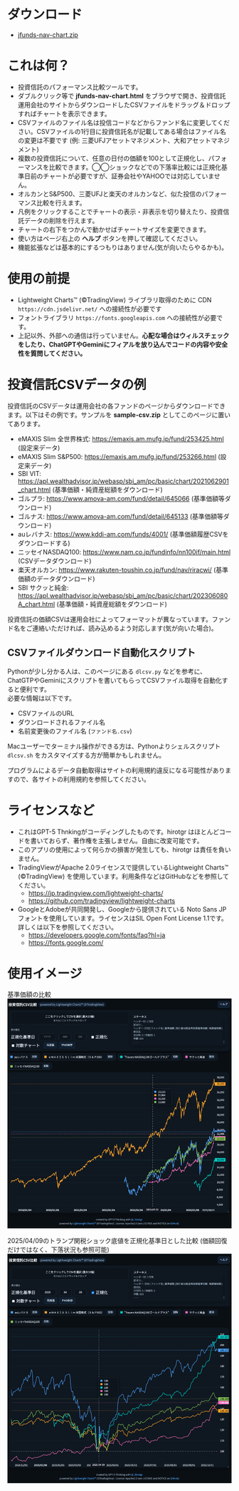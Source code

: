 # ダウンロード

* [jfunds-nav-chart.zip](https://raw.githubusercontent.com/hirotgr/jfunds-nav-chart/main/jfunds-nav-chart.zip)


# これは何？

* 投資信託のパフォーマンス比較ツールです。
* ダブルクリック等で **jfunds-nav-chart.html** をブラウザで開き、投資信託運用会社のサイトからダウンロードしたCSVファイルをドラッグ＆ドロップすればチャートを表示できます。
* CSVファイルのファイル名は投信コードなどからファンド名に変更してください。CSVファイルの1行目に投資信託名が記載してある場合はファイル名の変更は不要です (例: 三菱UFJアセットマネジメント、大和アセットマネジメント)
* 複数の投資信託について、任意の日付の価額を100として正規化し、パフォーマンスを比較できます。◯◯ショックなどでの下落率比較には正規化基準日前のチャートが必要ですが、証券会社やYAHOOでは対応していません。
* オルカンとS&P500、三菱UFJと楽天のオルカンなど、似た投信のパフォーマンス比較を行えます。
* 凡例をクリックすることでチャートの表示・非表示を切り替えたり、投資信託データの削除を行えます。
* チャートの右下をつかんで動かせばチャートサイズを変更できます。
* 使い方はページ右上の **ヘルプ** ボタンを押して確認してください。
* 機能拡張などは基本的にするつもりはありません(気が向いたらやるかも)。


# 使用の前提

* Lightweight Charts™︎ (©TradingView) ライブラリ取得のために CDN `https://cdn.jsdelivr.net/` への接続性が必要です
* フォントライブラリ `https://fonts.googleapis.com` への接続性が必要です。
* 上記以外、外部への通信は行っていません。**心配な場合はウィルスチェックをしたり、ChatGPTやGeminiにフィアルを放り込んでコードの内容や安全性を質問してください。**


# 投資信託CSVデータの例

投資信託のCSVデータは運用会社の各ファンドのページからダウンロードできます。以下はその例です。サンプルを **sample-csv.zip** としてこのページに置いてあります。

* eMAXIS Slim 全世界株式: https://emaxis.am.mufg.jp/fund/253425.html (設定来データ)
* eMAXIS Slim S&P500: https://emaxis.am.mufg.jp/fund/253266.html (設定来データ)
* SBI VIT: https://apl.wealthadvisor.jp/webasp/sbi_am/pc/basic/chart/2021062901_chart.html (基準価額・純資産総額をダウンロード)
* ゴルプラ: https://www.amova-am.com/fund/detail/645066 (基準価額等ダウンロード)
* ゴルナス: https://www.amova-am.com/fund/detail/645133 (基準価額等ダウンロード)
* auレバナス: https://www.kddi-am.com/funds/4001/ (基準価額履歴CSVをダウンロードする)
* ニッセイNASDAQ100: https://www.nam.co.jp/fundinfo/nn100if/main.html (CSVデータダウンロード)
* 楽天オルカン: https://www.rakuten-toushin.co.jp/fund/nav/riracwi/ (基準価額のデータダウンロード)
* SBI サクッと純金: https://apl.wealthadvisor.jp/webasp/sbi_am/pc/basic/chart/202306080A_chart.html (基準価額・純資産総額をダウンロード)

投資信託の価額CSVは運用会社によってフォーマットが異なっています。ファンド名をご連絡いただければ、読み込めるよう対応します(気が向いた場合)。


## CSVファイルダウンロード自動化スクリプト

Pythonが少し分かる人は、このページにある `dlcsv.py` などを参考に、ChatGTPやGeminiにスクリプトを書いてもらってCSVファイル取得を自動化すると便利です。　\
必要な情報は以下です。

* CSVファイルのURL
* ダウンロードされるファイル名
* 名前変更後のファイル名 (`ファンド名.csv`)

Macユーザーでターミナル操作ができる方は、Pythonよりシェルスクリプト `dlcsv.sh` をカスタマイズする方が簡単かもしれません。

プログラムによるデータ自動取得はサイトの利用規約違反になる可能性がありますので、各サイトの利用規約を参照してください。


# ライセンスなど

* これはGPT-5 Thnkingがコーディングしたものです。hirotgr はほとんどコードを書いておらず、著作権を主張しません。自由に改変可能です。
* このアプリの使用によって何らかの損害が発生しても、hirotgr は責任を負いません。
* TradingViewがApache 2.0ライセンスで提供しているLightweight Charts™︎ (©TradingView) を使用しています。利用条件などはGitHubなどを参照してください。
  * https://jp.tradingview.com/lightweight-charts/
  * https://github.com/tradingview/lightweight-charts
* GoogleとAdobeが共同開発し、Googleから提供されている Noto Sans JP フォントを使用しています。ライセンスはSIL Open Font License 1.1です。詳しくは以下を参照してください。
  * https://developers.google.com/fonts/faq?hl=ja
  * https://fonts.google.com/


# 使用イメージ

基準価額の比較
![](./README-1.png)

2025/04/09のトランプ関税ショック底値を正規化基準日とした比較 (価額回復だけではなく、下落状況も参照可能)
![](./README-2.png)
